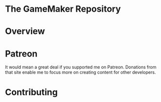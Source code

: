 # The GameMaker Repository

# Overview

# Patreon
It would mean a great deal if you supported me on Patreon. Donations from that site enable me to focus more on creating content for other developers.

# Contributing
